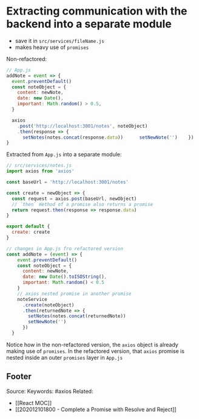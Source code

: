 # Extracting communication with the backend into a separate module
- save it in `src/services/fileName.js`
- makes heavy use of `promises`

Non-refactored:
```js
// App.js
addNote = event => {
  event.preventDefault()
  const noteObject = {
    content: newNote,
    date: new Date(),
    important: Math.random() > 0.5,
  }

  axios
    .post('http://localhost:3001/notes', noteObject)
    .then(response => {
      setNotes(notes.concat(response.data))      setNewNote('')    })
}
```
Extracted from `App.js` into a separate module:
```js
// src/services/notes.js
import axios from 'axios'

const baseUrl = 'http://localhost:3001/notes'

const create = newObject => {
  const request = axios.post(baseUrl, newObject)
  // `then` method of a promise also returns a promise
  return request.then(response => response.data)
}

export default {
  create: create
}
```
```js
// changes in App.js fro refactored version
const addNote = (event) => {
    event.preventDefault()
    const noteObject = {
      content: newNote,
      date: new Date().toISOString(),
      important: Math.random() < 0.5
    }
	// axios nested promise in another promise
    noteService
      .create(noteObject)
      .then(returnedNote => {
        setNotes(notes.concat(returnedNote))
        setNewNote('')
      })
  }
```
Notice how in the non-refactored version, the `axios` object is already making use of `promises`. In the refactored version, that `axios` promise is nested inside an outer `promises` layer in `App.js`


Footer
---
Source:
Keywords: #axios
Related:
- [[React MOC]]
- [[202012101800 - Complete a Promise with Resolve and Reject]]